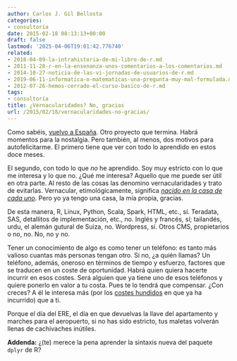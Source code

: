 ```yaml
---
author: Carlos J. Gil Bellosta
categories:
- consultoría
date: 2015-02-18 08:13:13+00:00
draft: false
lastmod: '2025-04-06T19:01:42.776740'
related:
- 2018-04-09-la-intrahistoria-de-mi-libro-de-r.md
- 2011-11-28-r-en-la-ensenanza-unos-comentarios-a-los-comentarios.md
- 2014-10-27-noticia-de-las-vi-jornadas-de-usuarios-de-r.md
- 2019-06-11-informatica-o-matematicas-una-pregunta-muy-mal-formulada.md
- 2012-07-26-hemos-cerrado-el-curso-basico-de-r.md
tags:
- consultoría
title: ¿Vernacularidades? No, gracias
url: /2015/02/18/vernacularidades-no-gracias/
---
```


Como sabéis, [vuelvo a España](https://datanalytics.com/2015/02/10/vuelvo-a-espana/). Otro proyecto que termina. Habrá momentos para la nostalgia. Pero también, al menos, dos motivos para autofelicitarme. El primero tiene que ver con todo lo aprendido en estos doce meses.

El segundo, con todo lo que _no_ he aprendido. Soy muy estricto con lo que me interesa y lo que no. ¿Qué me interesa? Aquello que me puede ser útil en otra parte. Al resto de las cosas las denomino vernacularidades y trato de evitarlas. Vernacular, etimológicamente, significa _[nacido en la casa de cada uno](http://es.wikipedia.org/wiki/Vern%C3%A1culo)_. Pero yo ya tengo una casa, la mía propia, gracias.

De esta manera, R, Linux, Python, Scala, Spark, HTML, etc., sí. Teradata, SAS, detallitos de implementación, etc., no. Inglés y francés, sí; tailandés, urdu, el alemán gutural de Suiza, no. Wordpress, sí. Otros CMS, propietarios o no, no. No, no y no.

Tener un conocimiento de algo es como tener un teléfono: es tanto más valioso cuantas más personas tengan otro. Si no, ¿a quién llamas? Un teléfono, además, oneroso en términos de tiempo y esfuerzo, factores que se traducen en un coste de oportunidad. Habrá quien quiera hacerte incurrir en esos costes. Será alguien que ya tiene uno de esos teléfonos y quiere ponerlo en valor a tu costa. Pues te lo tendrá que compensar. ¿Con creces? A él le interesa más (por los [costes hundidos](http://es.wikipedia.org/wiki/Costo_hundido) en que ya ha incurrido) que a ti.

Porque el día del ERE, el día en que devuelvas la llave del apartamento y marches para el aeropuerto, si no has sido estricto, tus maletas volverán llenas de cachivaches inútiles.

**Addenda:** ¿(te) merece la pena aprender la sintaxis nueva del paquete `dplyr` de R?